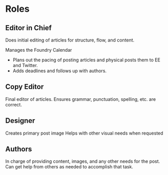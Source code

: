 # Roles

## Editor in Chief
Does initial editing of articles for structure, flow, and content.

Manages the Foundry Calendar
- Plans out the pacing of posting articles and physical posts them to EE and Twitter.
- Adds deadlines and follows up with authors.

## Copy Editor
Final editor of articles. Ensures grammar, punctuation, spelling, etc. are correct.

## Designer
Creates primary post image
Helps with other visual needs when requested

## Authors
In charge of providing content, images, and any other needs for the post. Can get help from others as needed to accomplish that task.
